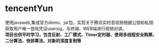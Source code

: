# tencentYun
使用javaweb,集成官方demo、jar包，实现关于腾讯实时音视频根据公钥和私钥获取用户唯一登陆凭证usersig，与终端、WEB端进行视频对讲。  
**项目也供平时学习，包含反射、工厂模式、Timer定时器、使用多线程安全购票、二分算法、快排算法、对象的深度复制等**
